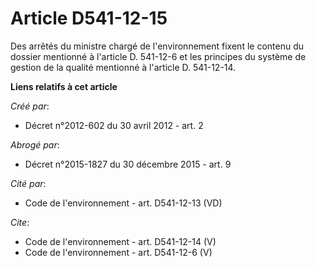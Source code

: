 # Article D541-12-15

Des arrêtés du ministre chargé de l'environnement fixent le contenu du dossier mentionné à l'article D. 541-12-6 et les
principes du système de gestion de la qualité mentionné à l'article D. 541-12-14.

**Liens relatifs à cet article**

_Créé par_:

  - Décret n°2012-602 du 30 avril 2012 - art. 2

_Abrogé par_:

  - Décret n°2015-1827 du 30 décembre 2015 - art. 9

_Cité par_:

  - Code de l'environnement - art. D541-12-13 (VD)

_Cite_:

  - Code de l'environnement - art. D541-12-14 (V)
  - Code de l'environnement - art. D541-12-6 (V)
